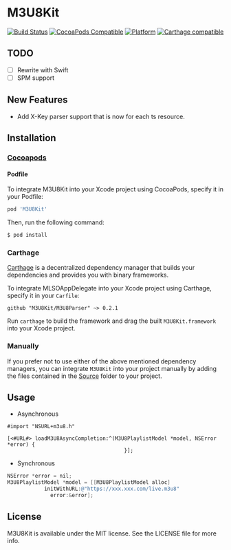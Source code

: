 # M3U8Kit

[![Build Status](https://travis-ci.org/M3U8Kit/M3U8Parser.svg?branch=master)](https://travis-ci.org/M3U8Kit/M3U8Parser)
[![CocoaPods Compatible](https://img.shields.io/cocoapods/v/M3U8Kit.svg)](https://img.shields.io/cocoapods/v/M3U8Kit.svg)
[![Platform](https://img.shields.io/cocoapods/p/M3U8Kit.svg?style=flat)](http://cocoadocs.org/docsets/M3U8Kit)
[![Carthage compatible](https://img.shields.io/badge/Carthage-compatible-4BC51D.svg?style=flat)](https://github.com/Carthage/Carthage)

<a id="installation"></a>

## TODO
- [ ] Rewrite with Swift
- [ ] SPM support

## New Features
- Add X-Key parser support that is now for each ts resource.

## Installation

### [Cocoapods](https://cocoapods.org/pods/M3U8Kit)

#### Podfile

To integrate M3U8Kit into your Xcode project using CocoaPods, specify it in your Podfile:

```ruby
pod 'M3U8Kit'
```

Then, run the following command:

```bash
$ pod install
```

### Carthage

[Carthage](https://github.com/Carthage/Carthage) is a decentralized dependency manager that builds your dependencies and provides you with binary frameworks.

To integrate MLSOAppDelegate into your Xcode project using Carthage, specify it in your `Carfile`:

```ogdl
github "M3U8Kit/M3U8Parser" ~> 0.2.1 
```

Run `carthage` to build the framework and drag the built `M3U8Kit.framework` into your Xcode project.

### Manually

If you prefer not to use either of the above mentioned dependency managers, you can integrate `M3U8Kit` into your project manually by adding the files contained in the [Source](https://github.com/M3U8Kit/M3U8Parser/tree/master/Source) folder to your project.

## Usage

- Asynchronous

```objc
#import "NSURL+m3u8.h"

[<#URL#> loadM3U8AsyncCompletion:^(M3U8PlaylistModel *model, NSError *error) {
                                      }];
```

- Synchronous

```objective-c
NSError *error = nil;
M3U8PlaylistModel *model = [[M3U8PlaylistModel alloc] 
            initWithURL:@"https://xxx.xxx.com/live.m3u8"
              error:&error];
```

## License

M3U8Kit is available under the MIT license. See the LICENSE file for more info.
